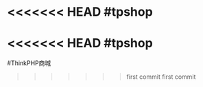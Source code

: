 <<<<<<< HEAD
#tpshop
=======
<<<<<<< HEAD
#tpshop
=======
#ThinkPHP商城
>>>>>>> first commit
>>>>>>> first commit
